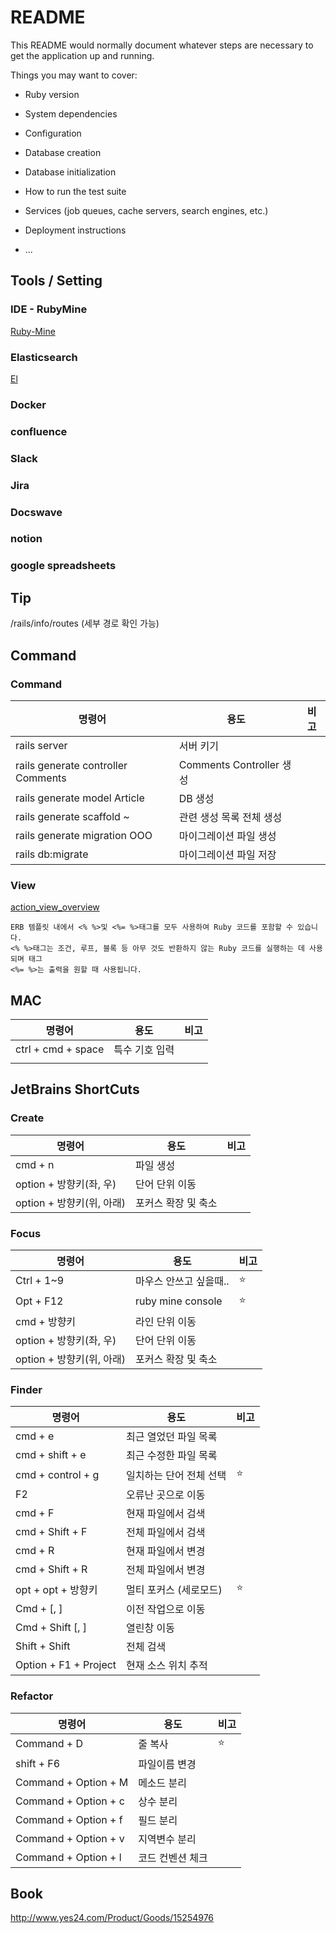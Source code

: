 # README

This README would normally document whatever steps are necessary to get the
application up and running.

Things you may want to cover:

* Ruby version
    
* System dependencies

* Configuration

* Database creation

* Database initialization

* How to run the test suite

* Services (job queues, cache servers, search engines, etc.)

* Deployment instructions

* ...

## Tools / Setting

### IDE - RubyMine
[Ruby-Mine](https://www.jetbrains.com/ko-kr/ruby/)
### Elasticsearch
[El](https://www.elastic.co/kr/what-is/elasticsearch)

### Docker
### confluence
### Slack
### Jira
### Docswave
### notion
### google spreadsheets






## Tip
/rails/info/routes (세부 경로 확인 가능)

## Command
### Command 

| 명령어                                | 용도                     | 비고 |
|------------------------------------|------------------------|--------|
| rails server                       | 서버 키기                  ||
| rails generate controller Comments | Comments Controller 생성 |
| rails generate model Article       | DB 생성                  |
| rails generate scaffold ~          | 관련 생성 목록 전체 생성         ||
| rails generate migration OOO       | 마이그레이션 파일 생성           ||
| rails db:migrate                   | 마이그레이션 파일 저장           ||

### View

[action_view_overview](https://guides.rubyonrails.org/action_view_overview.html)

    ERB 템플릿 내에서 <% %>및 <%= %>태그를 모두 사용하여 Ruby 코드를 포함할 수 있습니다. 
    <% %>태그는 조건, 루프, 블록 등 아무 것도 반환하지 않는 Ruby 코드를 실행하는 데 사용되며 태그 
    <%= %>는 출력을 원할 때 사용됩니다.
    
## MAC
| 명령어                 | 용도          | 비고 |
|---------------------|-------------|--------|
| ctrl + cmd + space   | 특수 기호 입력      ||
||||

## JetBrains ShortCuts 
### Create
| 명령어                 | 용도          | 비고 |
|---------------------|-------------|--------|
| cmd + n             | 파일 생성       ||
| option + 방향키(좌, 우)  | 단어 단위 이동    ||      
| option + 방향키(위, 아래) | 포커스 확장 및 축소 ||


### Focus    
| 명령어                 | 용도          | 비고 |
|---------------------|-------------|--------|
| Ctrl + 1~9           | 마우스 안쓰고 싶을때..  |  ⭐️ |
| Opt + F12 | ruby mine console | ⭐️ |
| cmd + 방향키           | 라인 단위 이동    ||
| option + 방향키(좌, 우)  | 단어 단위 이동    ||
| option + 방향키(위, 아래) | 포커스 확장 및 축소 ||


### Finder
| 명령어                   | 용도           | 비고 |
|-----------------------|--------------|--------|
| cmd + e               | 최근 열었던 파일 목록 ||
| cmd + shift + e       | 최근 수정한 파일 목록 ||
| cmd + control + g     | 일치하는 단어 전체 선택 | ⭐️ |
| F2                    | 오류난 곳으로 이동   ||
| cmd + F               | 현재 파일에서 검색   ||
| cmd + Shift + F       | 전체 파일에서 검색   ||
| cmd + R               | 현재 파일에서 변경   ||
| cmd + Shift + R       | 전체 파일에서 변경   ||
| opt + opt + 방향키       | 멀티 포커스 (세로모드) | ⭐️ |
| Cmd + [, ]            | 이전 작업으로 이동   ||
| Cmd + Shift [, ]      | 열린창 이동       ||
| Shift + Shift         | 전체 검색        ||
| Option + F1 + Project | 현재 소스 위치 추적  ||


### Refactor
| 명령어                  | 용도           | 비고 |
|----------------------|--------------|--------|
| Command + D          | 줄 복사         | ⭐️ |
| shift + F6           | 파일이름 변경      ||
| Command + Option + M | 메소드 분리       ||
| Command + Option + c | 상수 분리        ||
| Command + Option + f | 필드 분리        ||
| Command + Option + v | 지역변수 분리      ||
| Command + Option + l | 코드 컨벤션 체크 ||




## Book
http://www.yes24.com/Product/Goods/15254976
